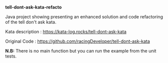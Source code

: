 <b>tell-dont-ask-kata-refacto</b>

Java project showing presenting an enhanced solution and code refactoring of the tell don't ask kata.

Kata description : https://kata-log.rocks/tell-dont-ask-kata

Original Code : https://github.com/racingDeveloper/tell-dont-ask-kata

<b>N.B:</b> There is no main function but you can run the example from the unit tests.
